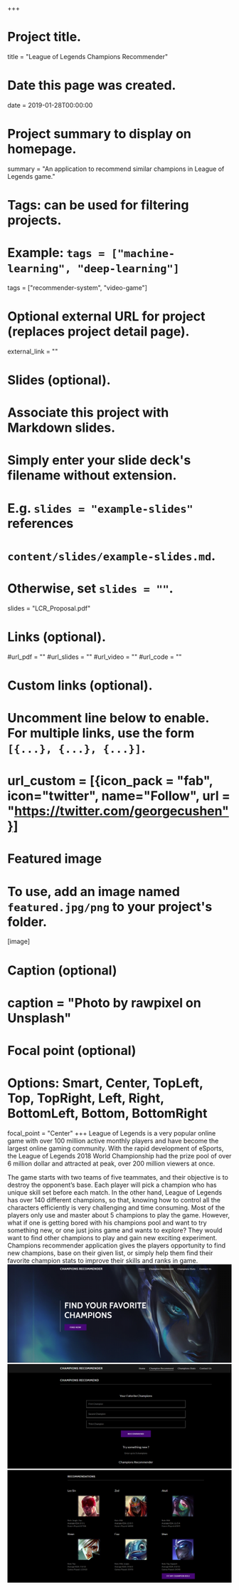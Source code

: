 +++
# Project title.
title = "League of Legends Champions Recommender"

# Date this page was created.
date = 2019-01-28T00:00:00

# Project summary to display on homepage.
summary = "An application to recommend similar champions in League of Legends game."

# Tags: can be used for filtering projects.
# Example: `tags = ["machine-learning", "deep-learning"]`
tags = ["recommender-system", "video-game"]

# Optional external URL for project (replaces project detail page).
external_link = ""

# Slides (optional).
#   Associate this project with Markdown slides.
#   Simply enter your slide deck's filename without extension.
#   E.g. `slides = "example-slides"` references
#   `content/slides/example-slides.md`.
#   Otherwise, set `slides = ""`.
slides = "LCR_Proposal.pdf"

# Links (optional).
#url_pdf = ""
#url_slides = ""
#url_video = ""
#url_code = ""

# Custom links (optional).
#   Uncomment line below to enable. For multiple links, use the form `[{...}, {...}, {...}]`.
# url_custom = [{icon_pack = "fab", icon="twitter", name="Follow", url = "https://twitter.com/georgecushen"}]

# Featured image
# To use, add an image named `featured.jpg/png` to your project's folder.
[image]
# Caption (optional)
# caption = "Photo by rawpixel on Unsplash"

  # Focal point (optional)
  # Options: Smart, Center, TopLeft, Top, TopRight, Left, Right, BottomLeft, Bottom, BottomRight
  focal_point = "Center"
+++
  League of Legends is a very popular online game with over 100 million active monthly players and have become the largest online gaming community. With the rapid development of eSports, the League of Legends 2018 World Championship had the prize pool of over 6 million dollar and attracted at peak, over 200 million viewers at once.

  The game starts with two teams of five teammates, and their objective is to destroy the opponent’s base. Each player will pick a champion who has unique skill set before each match. In the other hand, League of Legends has over 140 different champions, so that, knowing how to control all the characters efficiently is very challenging and time consuming. Most of the players only use and master about 5 champions to play the game. However, what if one is getting bored with his champions pool and want to try something new, or one just joins game and wants to explore? They would want to find other champions to play and gain new exciting experiment. Champions recommender application gives the players opportunity to find new champions, base on their given list, or simply help them find their favorite champion stats to improve their skills and ranks in game.
![Home Page](featured.png)
![Recommend Page](recommend.png)
![Result Page](result.png)

